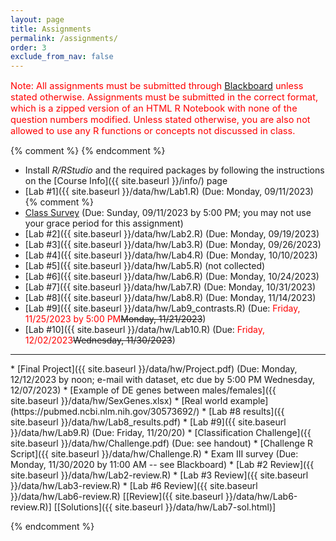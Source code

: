 ```yaml
---
layout: page
title: Assignments 
permalink: /assignments/
order: 3
exclude_from_nav: false
---
```


<style>
.due {
    background-color: yellow
}
</style>

<p style = 'color:red;font-size:104%'>Note: All assignments must be submitted through <a href = "https://easternct.blackboard.com/">Blackboard</a> unless stated otherwise. Assignments must be submitted in the correct format, which is a zipped version of an HTML R Notebook with none of the question numbers modified. Unless stated otherwise, you are also not allowed to use any R functions or concepts not discussed in class. 

</p>
{% comment %}
{% endcomment %}

* Install <i>R/RStudio</i> and the required packages by following the instructions on the [Course Info]({{ site.baseurl }}/info/) page 
* [Lab #1]({{ site.baseurl }}/data/hw/Lab1.R) (Due: Monday, 09/11/2023) 
{% comment %}
* [Class Survey](https://easternct.blackboard.com/) (Due: Sunday, 09/11/2023 by 5:00 PM; you may not use your grace period for this assignment)
* [Lab #2]({{ site.baseurl }}/data/hw/Lab2.R) (Due: Monday, 09/19/2023) 
* [Lab #3]({{ site.baseurl }}/data/hw/Lab3.R) (Due: Monday, 09/26/2023) 
* [Lab #4]({{ site.baseurl }}/data/hw/Lab4.R) (Due: Monday, 10/10/2023) 
* [Lab #5]({{ site.baseurl }}/data/hw/Lab5.R) (not collected) 
* [Lab #6]({{ site.baseurl }}/data/hw/Lab6.R) (Due: Monday, 10/24/2023)
* [Lab #7]({{ site.baseurl }}/data/hw/Lab7.R) (Due: Monday, 10/31/2023) 
* [Lab #8]({{ site.baseurl }}/data/hw/Lab8.R) (Due: Monday, 11/14/2023) 
* [Lab #9]({{ site.baseurl }}/data/hw/Lab9_contrasts.R) (Due: <span style = 'color:red'>Friday, 11/25/2023 by 5:00 PM</span><strike>Monday, 11/21/2023</strike>) 
* [Lab #10]({{ site.baseurl }}/data/hw/Lab10.R) (Due: <span style = 'color:red'>Friday, 12/02/2023</span><strike>Wednesday, 11/30/2023</strike>)
<hr>
* [Final Project]({{ site.baseurl }}/data/hw/Project.pdf) (Due: Monday, 12/12/2023 by noon; e-mail with dataset, etc due by 5:00 PM Wednesday, 12/07/2023)
    * [Example of DE genes between males/females]({{ site.baseurl }}/data/hw/SexGenes.xlsx)
    * [Real world example](https://pubmed.ncbi.nlm.nih.gov/30573692/)
    * [Lab #8 results]({{ site.baseurl }}/data/hw/Lab8_results.pdf)  
* [Lab #9]({{ site.baseurl }}/data/hw/Lab9.R) (Due: Friday, 11/20/20) 
* [Classification Challenge]({{ site.baseurl }}/data/hw/Challenge.pdf) (Due: see handout)  
    * [Challenge R Script]({{ site.baseurl }}/data/hw/Challenge.R)
* Exam III survey (Due: Monday, 11/30/2020 by 11:00 AM -- see Blackboard)
    * [Lab #2 Review]({{ site.baseurl }}/data/hw/Lab2-review.R) 
    * [Lab #3 Review]({{ site.baseurl }}/data/hw/Lab3-review.R) 
    * [Lab #6 Review]({{ site.baseurl }}/data/hw/Lab6-review.R)
[[Review]({{ site.baseurl }}/data/hw/Lab6-review.R)] 
[[Solutions]({{ site.baseurl }}/data/hw/Lab7-sol.html)] 

 
{% endcomment %}

<script>
const pattern = RegExp('Due:.*([0-9]{2}/[0-9]+/[0-9]{4})');
elements = document.getElementsByTagName('li');

for (el of elements) {
        var res = pattern.exec(el.innerText);
        if (res != null && res.length >= 2) {
                if (new Date(res[1]) >= new Date()) {
                        el.className = 'due';
                }
        }
}
</script>
